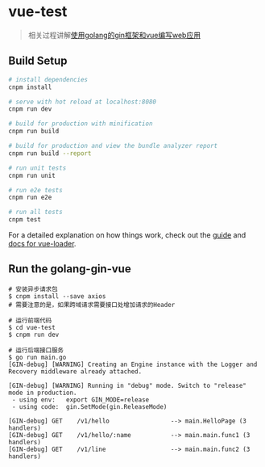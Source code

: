 # vue-test

> 相关过程讲解[使用golang的gin框架和vue编写web应用](https://www.jianshu.com/p/405472fc2848)

## Build Setup

``` bash
# install dependencies
cnpm install

# serve with hot reload at localhost:8080
cnpm run dev

# build for production with minification
cnpm run build

# build for production and view the bundle analyzer report
cnpm run build --report

# run unit tests
cnpm run unit

# run e2e tests
cnpm run e2e

# run all tests
cnpm test
```

For a detailed explanation on how things work, check out the [guide](http://vuejs-templates.github.io/webpack/) and [docs for vue-loader](http://vuejs.github.io/vue-loader).

## Run the golang-gin-vue

```
# 安装异步请求包
$ cnpm install --save axios
# 需要注意的是，如果跨域请求需要接口处增加请求的Header

# 运行前端代码
$ cd vue-test
$ cnpm run dev

# 运行后端接口服务
$ go run main.go
[GIN-debug] [WARNING] Creating an Engine instance with the Logger and Recovery middleware already attached.

[GIN-debug] [WARNING] Running in "debug" mode. Switch to "release" mode in production.
 - using env:   export GIN_MODE=release
 - using code:  gin.SetMode(gin.ReleaseMode)

[GIN-debug] GET    /v1/hello                 --> main.HelloPage (3 handlers)
[GIN-debug] GET    /v1/hello/:name           --> main.main.func1 (3 handlers)
[GIN-debug] GET    /v1/line                  --> main.main.func2 (3 handlers)


```
